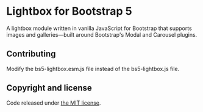 Lightbox for Bootstrap 5
========

A lightbox module written in vanilla JavaScript for Bootstrap that supports images and galleries—built around Bootstrap's Modal and Carousel plugins.

Contributing
----
Modify the bs5-lightbox.esm.js file instead of the bs5-lightbox.js file.

Copyright and license
----

Code released under [the MIT license](https://github.com/trvswgnr/bs5-lightbox/blob/master/LICENSE).

